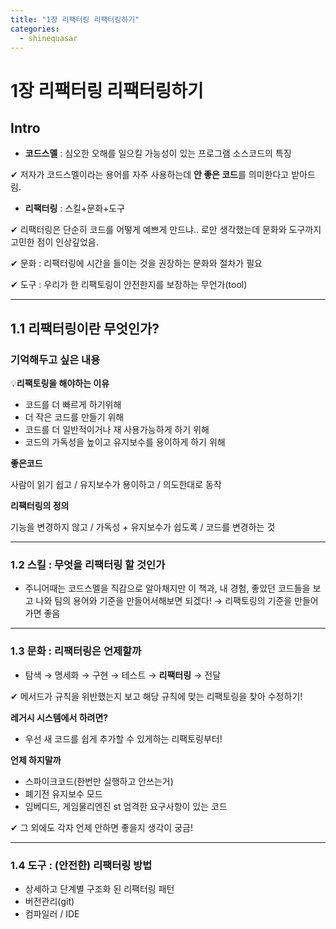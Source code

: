 ```yaml
---
title: "1장 리팩터링 리팩터링하기"
categories:
  - shinequasar
---
```


# 1장 리팩터링 리팩터링하기

## Intro

- **코드스멜** : 심오한 오해를 일으킬 가능성이 있는 프로그램 소스코드의 특징

✔ 저자가 코드스멜이라는 용어를 자주 사용하는데 **안 좋은 코드**를 의미한다고 받아드림.

- **리팩터링** : 스킬+문화+도구

✔ 리팩터링은 단순히 코드를 어떻게 예쁘게 만드냐.. 로만 생각했는데 문화와 도구까지 고민한 점이 인상깊었음.

✔ 문화 : 리팩터링에 시간을 들이는 것을 권장하는 문화와 절차가 필요

✔ 도구 : 우리가 한 리팩토링이 안전한지를 보장하는 무언가(tool)


<hr>


## 1.1 리팩터링이란 무엇인가?

### 기억해두고 싶은 내용

💡**리팩토링을 해야하는 이유**

- 코드를 더 빠르게 하기위해
- 더 작은 코드를 만들기 위해
- 코드를 더 일반적이거나 재 사용가능하게 하기 위해
- 코드의 가독성을 높이고 유지보수를 용이하게 하기 위해

**좋은코드**

사람이 읽기 쉽고 / 유지보수가 용이하고 / 의도한대로 동작

**리팩터링의 정의**

기능을 변경하지 않고 / 가독성 + 유지보수가 쉽도록 / 코드를 변경하는 것

<hr>

### 1.2 스킬 : 무엇을 리팩터링 할 것인가

- 주니어때는 코드스멜을 직감으로 알아채지만 이 책과, 내 경험, 좋았던 코드들을 보고 나와 팀의 용어와 기준을 만들어서해보면 되겠다! → 리팩토링의 기준을 만들어 가면 좋음

<hr>

### 1.3 문화 : 리팩터링은 언제할까

- 탐색 → 명세화 → 구현 → 테스트 → **리팩터링** → 전달

✔ 메서드가 규칙을 위반했는지 보고 해당 규칙에 맞는 리팩토링을 찾아 수정하기!

**레거시 시스템에서 하려면?**

- 우선 새 코드를 쉽게 추가할 수 있게하는 리팩토링부터!

**언제 하지말까**

- 스파이크코드(한번만 실행하고 안쓰는거)
- 폐기전 유지보수 모드
- 임베디드, 게임물리엔진 st 엄격한 요구사항이 있는 코드

✔ 그 외에도 각자 언제 안하면 좋을지 생각이 궁금!

<hr>


### 1.4 도구 : (안전한) 리팩터링 방법

- 상세하고 단계별 구조화 된 리팩터링 패턴
- 버전관리(git)
- 컴파일러 / IDE
